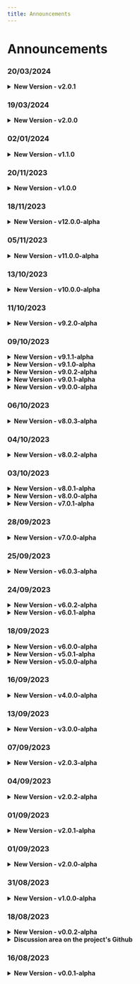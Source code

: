 ```yaml
---
title: Announcements
---
```


# Announcements
### 20/03/2024
<details class="announcements-details">
  <summary>
    <strong>New Version - v2.0.1</strong>
  </summary>

<div class="announcements-details-content">
<strong>v2.0.1 - fix deploy</strong>

- changed libs version
- fix vercel deploy
- changed doc image/banner

Full Changelog: https://github.com/VemLavarALoucaGamers/vlalg-nimbus/compare/v2.0.0...v2.0.1
</div>
</details>

### 19/03/2024
<details class="announcements-details">
  <summary>
    <strong>New Version - v2.0.0</strong>
  </summary>

<div class="announcements-details-content">
<strong>v2.0.0 - new components</strong>

- Added new components `packages/vue-components`
  - Added `nb-password` (`nb-password-preview`)
  - Added `nb-buttons` (`nb-button-vava-game`, `nb-button-show-hover`, `nb-button-prev-next`, `nb-button-mechanical`, `nb-button-mechanical2`, `nb-button-hamburger`, `nb-button-color-outside`, `nb-button-color-hover`, `nb-button-alternate-text`)
- Added new components `apps/nimbus-docs`
  - Refac all `packages/vue-components` docs
  - Added `nb-password` (`nb-password-preview`)
  - Added `nb-buttons` (`nb-button-vava-game`, `nb-button-show-hover`, `nb-button-prev-next`, `nb-button-mechanical`, `nb-button-mechanical2`, `nb-button-hamburger`, `nb-button-color-outside`, `nb-button-color-hover`, `nb-button-alternate-text`)
- Added new components `apps/nimbus-playground`
  - Added `nb-password` (`nb-password-preview`)
  - Added `nb-buttons` (`nb-button-vava-game`, `nb-button-show-hover`, `nb-button-prev-next`, `nb-button-mechanical`, `nb-button-mechanical2`, `nb-button-hamburger`, `nb-button-color-outside`, `nb-button-color-hover`, `nb-button-alternate-text`)
- `packages/vue-components/nb-slides`
  - Changed project version
  - Changed doc link
- `packages/vue-components/nb-buttons`
  - Fix some buttons props
  - Changed project version
  - Changed doc link
- `packages/vue-components/nb-text`
  - Fix NbGradientText font style
  - Changed project version
  - Changed doc link

Full Changelog: https://github.com/VemLavarALoucaGamers/vlalg-nimbus/compare/v1.1.0...v2.0.0
</div>
</details>

### 02/01/2024
<details class="announcements-details">
  <summary>
    <strong>New Version - v1.1.0</strong>
  </summary>

<div class="announcements-details-content">
<strong>v1.1.0 - feat and chore</strong>

- `packages/vue-components/nb-payments`
  - Added new credit card network
- `apps/nimbus-docs`
  - Changed project version
  - Added supporting sections 
  - Added downloads sections
- `apps/nimbus-playground`
  - Changed `nb-slider` images url

Full Changelog: https://github.com/VemLavarALoucaGamers/vlalg-nimbus/compare/v1.0.0...v1.1.0
</div>
</details>

### 20/11/2023
<details class="announcements-details">
  <summary>
    <strong>New Version - v1.0.0</strong>
  </summary>

<div class="announcements-details-content">
<strong>v1.0.0 - stable release</strong>

Launch of the stable version of the project, leaving alpha.

- Created the vue-component `nb-time/nb-countdown`
- Created documentation for vue-component `nb-time/nb-countdown`
- Created playground for vue-component `nb-time/nb-countdown`
- Changed the project version
- Added announcements
- Fix `nb-buttons` and `nb-sliders`

Full Changelog: https://github.com/VemLavarALoucaGamers/vlalg-nimbus/compare/v12.0.0-alpha...v1.0.0
</div>
</details>

### 18/11/2023
<details class="announcements-details">
  <summary>
    <strong>New Version - v12.0.0-alpha</strong>
  </summary>

<div class="announcements-details-content">
<strong>v12.0.0-alpha - nb-slides</strong>

- Created the vue-component `nb-slides`
- Created documentation for vue-component `nb-slides/nb-slide-div-fixed-size`
- Created playground for vue-component `nb-slides/nb-slide-div-fixed-size`
- Changed the project version
- Added announcements
- Added Supporting viewers

Full Changelog: https://github.com/VemLavarALoucaGamers/vlalg-nimbus/compare/v11.0.0-alpha...v12.0.0-alpha
</div>
</details>

### 05/11/2023
<details class="announcements-details">
  <summary>
    <strong>New Version - v11.0.0-alpha</strong>
  </summary>

<div class="announcements-details-content">
<strong>v11.0.0-alpha - nb-buttons</strong>

- nb-payments
  - Changed the version
  - Fix: changed nbId local in `nb-payments`
- nb-texts
  - Changed the version
  - Fix: added `nb-reset` class in the `nb-gradient-text`
- Created the vue-component `nb-buttons`
- Created documentation for vue-component `nb-buttons/nb-button-mechanical`
- Created playground for vue-component `nb-buttons/nb-button-mechanical`
- Changed the project version
- Added announcements

Full Changelog: https://github.com/VemLavarALoucaGamers/vlalg-nimbus/compare/v10.0.0-alpha...v11.0.0-alpha
</div>
</details>

### 13/10/2023
<details class="announcements-details">
  <summary>
    <strong>New Version - v10.0.0-alpha</strong>
  </summary>

<div class="announcements-details-content">
<strong>v10.0.0-alpha - nb-text</strong>

- Fixed vue-component `nb-payments` ids from `vgId` to `nbId`
- Fixed the images in `README.md` and documentation
- Changed the version of nb-payments
- Created the vue-component `nb-text`
- Created documentation for vue-component `nb-text`
- Changed the project version
- Added announcements

Full Changelog: https://github.com/VemLavarALoucaGamers/vlalg-nimbus/compare/v9.2.0-alpha...v10.0.0-alpha
</div>
</details>

### 11/10/2023
<details class="announcements-details">
  <summary>
    <strong>New Version - v9.2.0-alpha</strong>
  </summary>

<div class="announcements-details-content">
<strong>v9.2.0-alpha - nb-payments</strong>

- changed the `nimbus-playground` and `vue-components` folders within the project
- fixed the error where the card disappears at `vue-components/nb-payments` when listening to the form

Full Changelog: https://github.com/VemLavarALoucaGamers/vlalg-nimbus/compare/v9.1.1-alpha...v9.2.0-alpha
</div>
</details>

### 09/10/2023
<details class="announcements-details">
  <summary>
    <strong>New Version - v9.1.1-alpha</strong>
  </summary>

<div class="announcements-details-content">
<strong>v9.1.1-alpha - nb-payments</strong>

- fix example gif

Full Changelog: https://github.com/VemLavarALoucaGamers/vlalg-nimbus/compare/v9.0.2-alpha...v9.1.0-alpha
</div>
</details>

<details class="announcements-details">
  <summary>
    <strong>New Version - v9.1.0-alpha</strong>
  </summary>

<div class="announcements-details-content">
<strong>v9.1.0-alpha - vue-components</strong>

Started vue-components

- Added vue-component project
- Added playground project
- Changed vue-component and playground folder
- Changed project version
- Added new announcements

Full Changelog: https://github.com/VemLavarALoucaGamers/vlalg-nimbus/compare/v9.0.2-alpha...v9.1.0-alpha
</div>
</details>

<details class="announcements-details">
  <summary>
    <strong>New Version - v9.0.2-alpha</strong>
  </summary>

<div class="announcements-details-content">
<strong>v9.0.2-alpha - project name</strong>

- Changed project name in package.json
- Changed project version
- Added new announcements
- Added devDependencies

Full Changelog: https://github.com/VemLavarALoucaGamers/vlalg-nimbus/compare/v9.0.1-alpha...v9.0.2-alpha
</div>
</details>

<details class="announcements-details">
  <summary>
    <strong>New Version - v9.0.1-alpha</strong>
  </summary>

<div class="announcements-details-content">
<strong>v9.0.1-alpha - project name</strong>

- Changed project name in package.json
- Changed project version
- Added new announcements

Full Changelog: https://github.com/VemLavarALoucaGamers/vlalg-nimbus/compare/v9.0.0-alpha...v9.0.1-alpha
</div>
</details>

<details class="announcements-details">
  <summary>
    <strong>New Version - v9.0.0-alpha</strong>
  </summary>

<div class="announcements-details-content">
<strong>v9.0.0-alpha - added playground projects</strong>

- `app/nimbus-playground`
- `packages/vue-components/nb-payments`

Full Changelog: https://github.com/VemLavarALoucaGamers/vlalg-nimbus/compare/v8.0.3-alpha...v9.0.0-alpha
</div>
</details>

### 06/10/2023
<details class="announcements-details">
  <summary>
    <strong>New Version - v8.0.3-alpha</strong>
  </summary>

<div class="announcements-details-content">
<strong>v8.0.3-alpha - changed engines</strong>

The engine field was removed from package.json in all libs and in the project, it was causing conflict in who was going to use it

Full Changelog: https://github.com/VemLavarALoucaGamers/vlalg-nimbus/compare/v8.0.2-alpha...v8.0.3-alpha
</div>
</details>

### 04/10/2023
<details class="announcements-details">
  <summary>
    <strong>New Version - v8.0.2-alpha</strong>
  </summary>

<div class="announcements-details-content">
<strong>v8.0.2-alpha - Libs scripts</strong>

Updated Rollup and package.json configuration for all libs

Full Changelog: https://github.com/VemLavarALoucaGamers/vlalg-nimbus/compare/v8.0.1-alpha...v8.0.2-alpha
</div>
</details>

### 03/10/2023
<details class="announcements-details">
  <summary>
    <strong>New Version - v8.0.1-alpha</strong>
  </summary>

<div class="announcements-details-content">
<strong>v8.0.1-alpha - Typed Js libs</strong>

- `@vlalg-nimbus/raven-sentinel`
- `@vlalg-nimbus/magic-consolelog`

Full Changelog: https://github.com/VemLavarALoucaGamers/vlalg-nimbus/compare/v8.0.0-alpha...v8.0.1-alpha
</div>
</details>

<details class="announcements-details">
  <summary>
    <strong>New Version - v8.0.0-alpha</strong>
  </summary>

<div class="announcements-details-content">
<strong>v8.0.0-alpha - Changed project version</strong>

- added more css reset `@vlalg-nimbus/bee-css-reset` and version in the docs
- changed project version

Full Changelog: https://github.com/VemLavarALoucaGamers/vlalg-nimbus/compare/v7.0.1-alpha...v8.0.0-alpha
</div>
</details>

<details class="announcements-details">
  <summary>
    <strong>New Version - v7.0.1-alpha</strong>
  </summary>

<div class="announcements-details-content">
<strong>v7.0.1-alpha - Changed project version</strong>

- added npm statistics in the doc

Full Changelog: https://github.com/VemLavarALoucaGamers/vlalg-nimbus/compare/v7.0.0-alpha...v7.0.1-alpha
</div>
</details>

### 28/09/2023
<details class="announcements-details">
  <summary>
    <strong>New Version - v7.0.0-alpha</strong>
  </summary>

<div class="announcements-details-content">
<strong>v7.0.0-alpha - Changed project version</strong>

- Added "Master Tool" lib
- Changed project version

Full Changelog: https://github.com/VemLavarALoucaGamers/vlalg-nimbus/compare/v6.0.3-alpha...v7.0.0-alpha
</div>
</details>

### 25/09/2023
<details class="announcements-details">
  <summary>
    <strong>New Version - v6.0.3-alpha</strong>
  </summary>

<div class="announcements-details-content">
<strong>v6.0.3-alpha - Fix doc mobile padding</strong>

- Fix doc mobile padding

Full Changelog: https://github.com/VemLavarALoucaGamers/vlalg-nimbus/compare/v6.0.2-alpha...v6.0.3-alpha
</div>
</details>

### 24/09/2023
<details class="announcements-details">
  <summary>
    <strong>New Version - v6.0.2-alpha</strong>
  </summary>

<div class="announcements-details-content">
<strong>v6.0.2-alpha - Added linkedin project banner</strong>

- Added linkedin project banner

Full Changelog: https://github.com/VemLavarALoucaGamers/vlalg-nimbus/compare/v6.0.1-alpha...v6.0.2-alpha
</div>
</details>
<details class="announcements-details">
  <summary>
    <strong>New Version - v6.0.1-alpha</strong>
  </summary>

<div class="announcements-details-content">
<strong>v6.0.1-alpha - Changed project version</strong>

- Added "Bee - CSS Reset" "Based on" documentation area
- Changed project version

Full Changelog: https://github.com/VemLavarALoucaGamers/vlalg-nimbus/compare/v6.0.0-alpha...v6.0.1-alpha
</div>
</details>

### 18/09/2023
<details class="announcements-details">
  <summary>
    <strong>New Version - v6.0.0-alpha</strong>
  </summary>

<div class="announcements-details-content">
<strong>v6.0.0-alpha - Added "MysteryBox: CSS Framework"</strong>

Added project <a href="https://www.npmjs.com/package/@vlalg-nimbus/mystery-box-css-framework" target="_blank">MysteryBox: CSS Framework</a>

Full Changelog: https://github.com/VemLavarALoucaGamers/vlalg-nimbus/compare/v5.0.1-alpha...v6.0.0-alpha
</div>
</details>

<details class="announcements-details">
  <summary>
    <strong>New Version - v5.0.1-alpha</strong>
  </summary>

<div class="announcements-details-content">
<strong>v5.0.1-alpha - Changed lib version</strong>

- Updated the documentation for the css and js libs

Full Changelog: https://github.com/VemLavarALoucaGamers/vlalg-nimbus/compare/v4.0.0-alpha...v5.0.0-alpha
</div>
</details>

<details class="announcements-details">
  <summary>
    <strong>New Version - v5.0.0-alpha</strong>
  </summary>

<div class="announcements-details-content">
<strong>v5.0.0-alpha - Changed lib version</strong>

- Updated version

Full Changelog: https://github.com/VemLavarALoucaGamers/vlalg-nimbus/compare/v4.0.0-alpha...v5.0.0-alpha
</div>
</details>

### 16/09/2023
<details class="announcements-details">
  <summary>
    <strong>New Version - v4.0.0-alpha</strong>
  </summary>

<div class="announcements-details-content">
<strong>v4.0.0-alpha - Added "Chameleon Grid Layout"</strong>

Added project <a href="https://www.npmjs.com/package/@vlalg-nimbus/chameleon-grid-layout" target="_blank">Chameleon Grid Layout</a>

Full Changelog: https://github.com/VemLavarALoucaGamers/vlalg-nimbus/compare/v3.0.0-alpha...v4.0.0-alpha
</div>
</details>

### 13/09/2023
<details class="announcements-details">
  <summary>
    <strong>New Version - v3.0.0-alpha</strong>
  </summary>

<div class="announcements-details-content">
<strong>v3.0.0-alpha - Added "BEE - CSS Reset"</strong>

Added project <a href="https://www.npmjs.com/package/@vlalg-nimbus/bee-css-reset" target="_blank">BEE - CSS Reset</a>

Full Changelog: https://github.com/VemLavarALoucaGamers/vlalg-nimbus/compare/v2.0.3-alpha...v3.0.0-alpha
</div>
</details>

### 07/09/2023
<details class="announcements-details">
  <summary>
    <strong>New Version - v2.0.3-alpha</strong>
  </summary>

<div class="announcements-details-content">
<strong>v2.0.3-alpha - Changed lib version</strong>

- Added js libs downloads badges
- Updated version
- Domain purchased <a href="https://nimbus.tec.br/" target="_blank">https://nimbus.tec.br/</a>
- Changed the links pointing to the project to the new domain

Full Changelog: https://github.com/VemLavarALoucaGamers/vlalg-nimbus/compare/v2.0.2-alpha...v2.0.3-alpha
</div>
</details>

### 04/09/2023
<details class="announcements-details">
  <summary>
    <strong>New Version - v2.0.2-alpha</strong>
  </summary>

<div class="announcements-details-content">
<strong>v2.0.2-alpha - Changed lib version</strong>

Changed lib version

Full Changelog: https://github.com/VemLavarALoucaGamers/vlalg-nimbus/compare/v2.0.1-alpha...v2.0.2-alpha
</div>
</details>

### 01/09/2023
<details class="announcements-details">
  <summary>
    <strong>New Version - v2.0.1-alpha</strong>
  </summary>

<div class="announcements-details-content">
<strong>v2.0.1-alpha - Changed lib version</strong>

Full Changelog: https://github.com/VemLavarALoucaGamers/vlalg-nimbus/compare/v2.0.0-alpha...v2.0.1-alpha
</div>
</details>

### 01/09/2023
<details class="announcements-details">
  <summary>
    <strong>New Version - v2.0.0-alpha</strong>
  </summary>

<div class="announcements-details-content">
<strong>v2.0.0-alpha - Added "Magic ConsoleLog"</strong>

Added project <a href="https://www.npmjs.com/package/@vlalg-nimbus/magic-consolelog" target="_blank">Magic ConsoleLog</a>, it's the old one "Awesome ConsoleLog"
</div>
</details>

### 31/08/2023
<details class="announcements-details">
  <summary>
    <strong>New Version - v1.0.0-alpha</strong>
  </summary>

<div class="announcements-details-content">
<strong>v1.0.0-alpha - Added "Raven Sentinel: Log Manager"</strong>

Added project <a href="https://www.npmjs.com/package/@vlalg-nimbus/raven-sentinel" target="_blank">Raven Sentinel</a>, it's the old one "Log Manager"
</div>
</details>

### 18/08/2023
<details class="announcements-details">
  <summary>
    <strong>New Version - v0.0.2-alpha</strong>
  </summary>

<div class="announcements-details-content">
<strong>v0.0.2-alpha - Beginning of the document base</strong>

Has been configured in the project:

- Added commit pattern
  - Husky
  - Commitlint
  - Commitize
- GitHub Issues and Pr Templaes
- Started .prettierrc file
- Security Explanation File
- Docs Page
  - Code of Conduct
  - Announcements
  - Issues
- Install chalk packeage in the project
- Created the script that checks the commit texts
</div>
</details>

<details class="announcements-details">
  <summary>
    <strong>Discussion area on the project's Github</strong>
  </summary>

<div class="announcements-details-content">
🎉 Now we have the discussion area on the project's Github! 🎉

Link: https://github.com/VemLavarALoucaGamers/vlalg-nimbus/discussions

<a href="https://cdn.discordapp.com/attachments/1141561204251295775/1141933972528570450/image.png" target="_blank">
  <img src="https://cdn.discordapp.com/attachments/1141561204251295775/1141933972528570450/image.png">
</a>
</div>
</details>

### 16/08/2023
<details class="announcements-details">
  <summary>
    <strong>New Version - v0.0.1-alpha</strong>
  </summary>

<div class="announcements-details-content">
<strong>v0.0.1-alpha - Beginning of the document base</strong>

- project structuring
- documentation website

Full Changelog: https://github.com/VemLavarALoucaGamers/vlalg-nimbus/commits/v0.0.1-alpha
</div>
</details>
